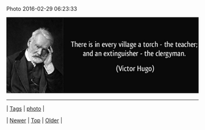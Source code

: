 <!--
title: Photo 2016-02-29 06
date: 2020-06-28T15:27:00.108Z
tags: photo
-->


Photo 2016-02-29 06:23:33

![](140199065352-0.png)

<!--BOTTOM-POST-NAVIGATION-->
---

| [Tags](tags.md) | [photo](tag-photo.md) |

| [Newer](140171383688.md) | [Top](index.md) | [Older](140202340749.md) |